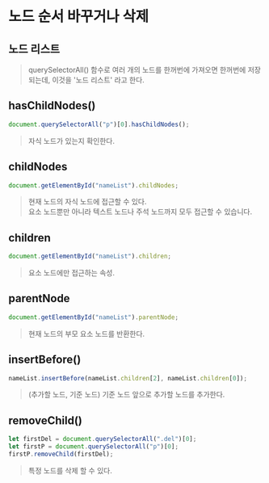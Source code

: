 # 노드 순서 바꾸거나 삭제

## 노드 리스트

> querySelectorAll() 함수로 여러 개의 노드를 한꺼번에 가져오면 한꺼번에 저장되는데, 이것을 '노드 리스트' 라고 한다.

## hasChildNodes()

```js
document.querySelectorAll("p")[0].hasChildNodes();
```

> 자식 노드가 있는지 확인한다.

## childNodes

```js
document.getElementById("nameList").childNodes;
```

> 현재 노드의 자식 노드에 접근할 수 있다.<br>
> 요소 노드뿐만 아니라 텍스트 노드나 주석 노드까지 모두 접근할 수 있습니다.

## children

```js
document.getElementById("nameList").children;
```

> 요소 노드에만 접근하는 속성.

## parentNode

```js
document.getElementById("nameList").parentNode;
```

> 현재 노드의 부모 요소 노드를 반환한다.

## insertBefore()

```js
nameList.insertBefore(nameList.children[2], nameList.children[0]);
```

> (추가할 노드, 기준 노드) 기준 노드 앞으로 추가할 노드를 추가한다.

## removeChild()

```js
let firstDel = document.querySelectorAll(".del")[0];
let firstP = document.querySelectorAll("p")[0];
firstP.removeChild(firstDel);
```

> 특정 노드를 삭제 할 수 있다.